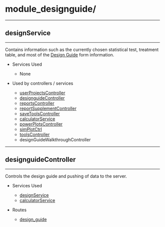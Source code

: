 # module_designguide/

----------
## designService
----------
Contains information such as the currently chosen statistical test, treatment table, and most of the [Design Guide](../routes.js#design_guide) form information.

* Services Used
    * None
    
* Used by controllers / services
    * [userProjectsController](./module_auth#userProjectsController)
    * [designguideController](./#designguideController)
    * [reportsController](./module_reports#reportsController)
    * [reportSupplementController](./module_report#reportSupplementController)
    * [saveToolsController](./module_save#saveToolsController)
    * [calculatorService](./module_tools#calculatorService)
    * [powerPlotsController](./module_tools#powerPlotsController)
    * [simPlotCtrl](./module_tools#simPlotCtrl)
    * [toolsController](./module_tools#toolsController)
    * designGuideWalkthroughController

----------
## designguideController
----------
Controls the design guide and pushing of data to the server.

* Services Used
    * [designService](./#designService)
    * [calculatorService](./module_tools#calculatorService)

* Routes
    * [design_guide](../routes.js#design_guide)
